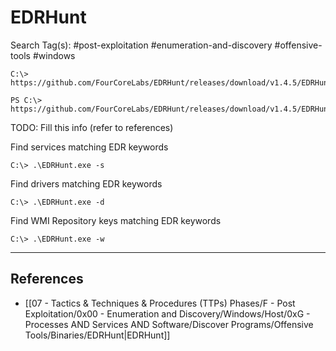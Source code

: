 # EDRHunt

Search Tag(s): #post-exploitation #enumeration-and-discovery #offensive-tools #windows

```
C:\> https://github.com/FourCoreLabs/EDRHunt/releases/download/v1.4.5/EDRHunt_1.4.5_windows_amd64.zip

PS C:\> https://github.com/FourCoreLabs/EDRHunt/releases/download/v1.4.5/EDRHunt_1.4.5_windows_amd64.zip
```

TODO: Fill this info (refer to references)

Find services matching EDR keywords

```
C:\> .\EDRHunt.exe -s
```

Find drivers matching EDR keywords

```
C:\> .\EDRHunt.exe -d
```

Find WMI Repository keys matching EDR keywords

```
C:\> .\EDRHunt.exe -w
```

---
## References

- [[07 - Tactics & Techniques & Procedures (TTPs) Phases/F - Post Exploitation/0x00 - Enumeration and Discovery/Windows/Host/0xG - Processes AND Services AND Software/Discover Programs/Offensive Tools/Binaries/EDRHunt|EDRHunt]]